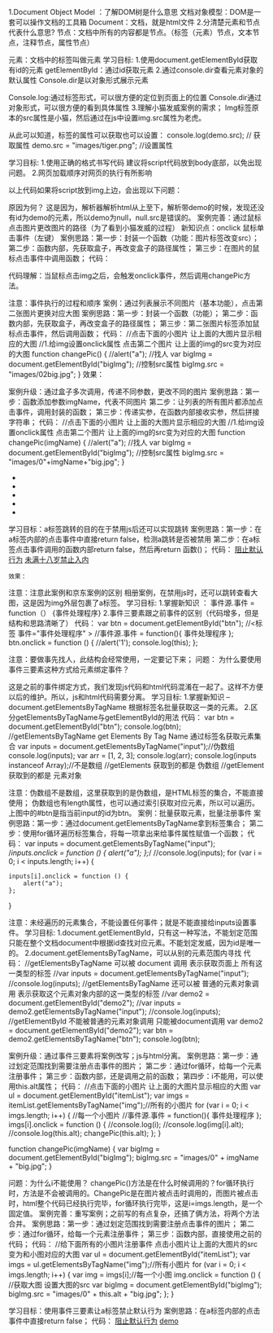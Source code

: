 1.Document	Object	 Model ：了解DOM树是什么意思
文档对象模型：DOM是一套可以操作文档的工具箱
Document：文档，就是html文件
2.分清楚元素和节点代表什么意思?
节点：文档中所有的内容都是节点。（标签（元素）节点，文本节点，注释节点，属性节点）

元素：文档中的标签叫做元素
学习目标:
1.使用document.getElementById获取有id的元素
getElementById：通过id获取元素
2.通过console.dir查看元素对象的默认属性
Console.dir是以对象形式展示元素

Console.log:通过标签形式，可以很方便的定位到页面上的位置
Console.dir通过对象形式，可以很方便的看到具体属性
3.理解小猫发威案例的需求；
Img标签原本的src属性是小猫，然后通过在js中设置img.src属性为老虎。

从此可以知道，标签的属性可以获取也可以设置：
console.log(demo.src); // 获取属性
demo.src = "images/tiger.png"; //设置属性


学习目标:
1.使用正确的格式书写代码
建议将script代码放到body底部，以免出现问题。
2.网页加载顺序对网页的执行有所影响
<img src="images/kitty.png" id="demo" alt=""/>
<script>
    var demo = document.getElementById("demo");
    demo.src = "images/tiger.png";
</script>

以上代码如果将script放到img上边，会出现以下问题：

原因为何？
这是因为，解析器解析html从上至下，解析带demo的时候，发现还没有id为demo的元素，所以demo为null，null.src是错误的。
案例完善：通过鼠标点击图片更改图片的路径（为了看到小猫发威的过程）
新知识点：onclick	 鼠标单击事件（左键）
案例思路：第一步：封装一个函数（功能：图片标签改变src）；
		   第二步：函数内部，先获取盒子，再改变盒子的路径属性；
		   第三步：在图片的鼠标点击事件中调用函数；
	代码：
<img src="images/kitty.png" onclick="changePic();" id="demo" alt=""/>
<script>
    function changePic() {
        //alert("标签被点击了");
        //获取img标签 然后 控制他的src属性
        var demo = document.getElementById("demo");
        demo.src = "images/tiger.png";

    }
</script>
代码理解：当鼠标点击img之后，会触发onclick事件，然后调用changePic方法。

注意：事件执行的过程和顺序
案例：通过列表展示不同图片（基本功能），点击第二张图片更换对应大图
案例思路：第一步：封装一个函数（功能）；
		   第二步：函数内部，先获取盒子，再改变盒子的路径属性；
		   第三步：第二张图片标签添加鼠标点击事件，然后调用函数；
	代码：
//点击下面的小图片 让上面的大图片显示相应的大图
//1.给img设置onclick属性 点击第二个图片 让上面的img的src变为对应的大图
function changePic() {
    //alert("a");
    //找人
    var bigImg = document.getElementById("bigImg");
    //控制src属性
    bigImg.src = "images/02big.jpg";
}
	效果：
	
案例升级：通过盒子多次调用，传递不同参数，更改不同的图片
案例思路：第一步：函数添加参数imgName，代表不同图片
第二步：让列表的所有图片都添加点击事件，调用封装的函数；
		   第三步：传递实参，在函数内部接收实参，然后拼接字符串；
	代码：
//点击下面的小图片 让上面的大图片显示相应的大图
//1.给img设置onclick属性 点击第二个图片 让上面的img的src变为对应的大图
function changePic(imgName) {
    //alert("a");
    //找人
    var bigImg = document.getElementById("bigImg");
    //控制src属性
    bigImg.src = "images/0"+imgName+"big.jpg";
}

<ul id="itemList">
    <li><img src="images/01.jpg" onclick="changePic(1);" alt=""/></li>
    <li><img src="images/02.jpg" onclick="changePic(2);" alt=""/></li>
    <li><img src="images/03.jpg" onclick="changePic(3);" alt=""/></li>
    <li><img src="images/04.jpg" onclick="changePic(4);" alt=""/></li>
    <li><img src="images/05.jpg" onclick="changePic(5);" alt=""/></li>
</ul>

学习目标：a标签跳转的目的在于禁用js后还可以实现跳转
案例思路：第一步：在a标签内部的点击事件中直接return false，检测a跳转是否被禁用
		   第二步：在a标签点击事件调用的函数内部return false，然后再return 函数()；
	代码：
<a href="http://www.baidu.com" onclick="return false;">阻止默认行为</a>
<a href="http://www.baidu.com" onclick="return test(16);">未满十八岁禁止入内</a>
<script>
    function test(age) {
        if (age > 18) {
            alert("欢迎");
        } else {
            alert("禁止");
            return false;
        }
    }
	
效果：
问题：为什么test方法以及return false了，而a标签的点击事件在处理时还需要return 方法()？
大家还记得，调用了方法，相当于调用了他的返回值么？所以这里的return test(16),就相当于return false.
案例：通过列表展示不同图片（基本功能）
js未禁用时，点击小图下方出现对应大图；js禁用时，点击小图跳转看大图。
案例思路：第一步：封装一个函数（功能）；
		   第二步：函数内部，先获取盒子，再改变盒子的路径属性；
第四步：让列表的所有图片都添加点击事件，调用封装的函数；
		   第五步：传递实参，在函数内部接收实参，然后拼接字符串；
	代码：
 <div id="box">
    <img src="images/01big.jpg" id="bigImg" alt=""/>
    <ul id="itemList">
        <li><img src="images/01.jpg" onclick="changePic(1);" alt=""/></li>
        <li><img src="images/02.jpg" onclick="changePic(2);" alt=""/></li>
        <li><img src="images/03.jpg" onclick="changePic(3);" alt=""/></li>
        <li><img src="images/04.jpg" onclick="changePic(4);" alt=""/></li>
        <li><img src="images/05.jpg" onclick="changePic(5);" alt=""/></li>
    </ul>
</div>
<script>
    //点击下面的小图片 让上面的大图片显示相应的大图
    //1.给img设置onclick属性 点击第二个图片 让上面的img的src变为对应的大图
    function changePic(imgName) {
        //alert("a");
        //找人
        var bigImg = document.getElementById("bigImg");
        //控制src属性
        bigImg.src = "images/0" + imgName + "big.jpg";
    }
</script>

	效果：
	
注意：注意此案例和京东案例的区别
	相册案例，在禁用js时，还可以跳转查看大图，这是因为img外层包裹了a标签。
学习目标:
1.掌握新知识 ： 事件源.事件 = function（） {事件处理程序}
2.事件三要素跟之前事件的区别（代码增多，但是结构和思路清晰了）
代码：
var btn = document.getElementById("btn");
//<标签 事件="事件处理程序" >
//事件源.事件 = function(){ 事件处理程序 };
btn.onclick = function () {
    //alert('1');
    console.log(this);
};

注意：要做事先找人，此结构会经常使用，一定要记下来；
问题：
为什么要使用事件三要素这种方式给元素绑定事件？

这是之前的事件绑定方式，我们发现js代码和html代码混淆在一起了。这样不方便以后的维护。所以，js和html代码需要分离。
学习目标:
1.掌握新知识 – document.getElementsByTagName
根据标签名批量获取这一类的元素。
2.区分getElementsByTagName与getElementById的用法
代码：
var btn = document.getElementById("btn");
console.log(btn);
//getElementsByTagName get Elements By Tag Name 通过标签名获取元素集合
var inputs = document.getElementsByTagName("input");//伪数组
console.log(inputs);
var arr = [1, 2, 3];
console.log(arr);
console.log(inputs instanceof Array);//不是数组
//getElements 获取到的都是 伪数组
//getElement 获取到的都是 元素对象


注意：伪数组不是数组，这里获取到的是伪数组，是HTML标签的集合，不能直接使用；
			伪数组也有length属性，也可以通过索引获取对应元素，所以可以遍历。
上图中的#btn是指当前input的id为btn。
案例：批量获取元素，批量注册事件
案例思路：第一步：通过document.getElementsByTagName拿到标签集合；
		   第二步：使用for循环遍历标签集合，将每一项拿出来给事件属性赋值一个函数；
	代码：
var inputs = document.getElementsByTagName("input");
/*inputs.onclick = function () {
 alert("a");
 };*/
//console.log(inputs);
for (var i = 0; i < inputs.length; i++) {

    inputs[i].onclick = function () {
        alert("a");
    };
}

注意：未经遍历的元素集合，不能设置任何事件；就是不能直接给inputs设置事件。
学习目标:
1.document.getElementById，只有这一种写法，不能划定范围
只能在整个文档document中根据id查找对应元素。不能划定发威，因为id是唯一的。
2.document.getElementsByTagName，可以从别的元素范围内寻找
代码：
//getElementsByTagName 可以被 document 调用 表示获取页面上 所有这一类型的标签
//var inputs = document.getElementsByTagName("input");
//console.log(inputs);
//getElementsByTagName 还可以被 普通的元素对象调用 表示获取这个元素对象内部的这一类型的标签
//var demo2 = document.getElementById("demo2");
//var inputs = demo2.getElementsByTagName("input");
//console.log(inputs);
//getElementById 不能被普通的元素对象调用 只能被document调用
var demo2 = document.getElementById("demo2");
var btn = demo2.getElementsByTagName("btn");
console.log(btn);

案例升级：通过事件三要素将案例改写；js与html分离。
案例思路：第一步：通过划定范围找到需要注册点击事件的图片；
		   第二步：通过for循环，给每一个元素注册事件；
		   第三步：函数内部，还是调用之前的函数；
		   第四步：i不能用，可以使用this.alt属性；
	代码：
	//点击下面的小图片 让上面的大图片显示相应的大图
var ul = document.getElementById("itemList");
var imgs = itemList.getElementsByTagName("img");//所有的小图片
for (var i = 0; i < imgs.length; i++) {
    //每一个小图片
    //事件源.事件 = function(){ 事件处理程序 };
    imgs[i].onclick = function () {
        //console.log(i);
        //console.log(img[i].alt);
        //console.log(this.alt);
        changePic(this.alt);
    };
}

function changePic(imgName) {
    var bigImg = document.getElementById("bigImg");
    bigImg.src = "images/0" + imgName + "big.jpg";
}

问题：为什么i不能使用？ 
changePic()方法是在什么时候调用的？for循环执行时，方法是不会被调用的。ChangePic是在图片被点击时调用的，而图片被点击时，html整个代码已经执行完毕，for循环执行完毕，这是i=imgs.length，是一个固定值。
案例完善：重写案例；之前写的有点复杂，还搞了俩方法，将两个方法合并。
案例思路：第一步：通过划定范围找到需要注册点击事件的图片；
		   第二步：通过for循环，给每一个元素注册事件；
		   第三步：函数内部，直接使用之前的代码；
	代码：
//给下面所有的小图片注册事件 点击小图片让上面的大图片的src变为和小图对应的大图
var ul = document.getElementById("itemList");
var imgs = ul.getElementsByTagName("img");//所有小图片
for (var i = 0; i < imgs.length; i++) {
    var img = imgs[i];//每一个小图
    img.onclick = function () {
        //获取大图 设置大图的src
        var bigImg = document.getElementById("bigImg");
        bigImg.src = "images/0" + this.alt + "big.jpg";
    };
}

学习目标：使用事件三要素让a标签禁止默认行为
案例思路：在a标签内部的点击事件中直接return false； 
	代码：
<a href="http://www.baidu.com" onclick="return false;">阻止默认行为</a>
<a href="http://www.baidu.com" id="demo">demo</a>
<script>
    var demo = document.getElementById("demo");
    //<标签 事件="事件处理程序">
    //事件源.事件 = function(){ 事件处理程序 };
    demo.onclick = function () {
        return false;
    };
代码理解：demo.onclick直接赋值方法，相当于就是onclick=”方法内容：return false”
案例升级：使用事件三要素让案例升级；
案例思路：第一步：通过划定范围找到需要注册点击事件的图片；
		   第二步：通过for循环，给每一个元素注册事件；
		   第三步：函数内部，直接使用之前的代码，一定要在最后return	false；
		   第四步：路径使用a标签的href，也就是this.href；
		   第五步：使用innerText改变盒子的文本；
	代码：
	//点击上面的小图片 让下面的大图片的src 变为和小图相应的大图
var ul = document.getElementById("imagegallery");
var image = document.getElementById("image");
var des = document.getElementById("des");
var links = ul.getElementsByTagName("a");
for (var i = 0; i < links.length; i++) {
    var link = links[i];
    link.onclick = function () {
        //alert("a");
        //让下面的大图片的src 变为和小图相应的大图
        image.src = this.href;
        //改变描述中的文本
        des.innerText = this.title;
        return false;//阻止跳转
    };
}
注意：innerText后期会介绍。目前只需要知道innerText可以改变标签内部文本即可。
学习目标：通过获取盒子动态设置类名，使其动态增删样式；
案例思路：第一步：先获取盒子
		   第二步：给盒子注册点击事件，给属性className赋值（样式名）；
		   第三步：使用console.dir查看盒子的相关属性；
	代码：
//点击按钮显示盒子
var btn = document.getElementById("btn");
btn.onclick = function () {
    //给盒子添加类名
    var box = document.getElementById("box");
    //console.dir(box);//class在JS中是保留字 所以类名用的是className
    box.className = "cls";
};

总结：想要设置元素的属性，可以先通过console.dir来确定属性名，再去设置或者获取。

学习目标：通过获取盒子动态设置类名，使盒子隐藏；
案例思路：第一步：先获取盒子，按钮
		   第二步：给按钮添加点击事件，给盒子className属性赋隐藏样式。
	思考：如何实现切换功能？
			切换功能，需要知道当前状态，那如何知道当前状态是隐藏还是显示呢？
案例升级：通过判断盒子内的value值，让盒子实现切换隐藏、显示功能；
案例思路：第一步：先获取盒子，按钮
		   第二步：给按钮添加点击事件，判断盒子的value值是隐藏还是显示
	   第三步：根据盒子的value设置隐藏、显示样式
代码：
//点击按钮 实现显示隐藏切换
//点击按钮 隐藏盒子
var btn = document.getElementById("btn");
var box = document.getElementById("box");
btn.onclick = function () {
    if (btn.value === "隐藏") {//如果此时按钮中的文字是隐藏 就应该隐藏盒子
        box.className = "hide";
        btn.value = "显示";
    } else {
        box.className = "show";
        btn.value = "隐藏";
    }
};

补充：盒子就是对象，js万物皆对象，盒子有很多的默认属性；
问题：此时将btn改成this可不可以？
	  当然可以。This代表当前方法所属对象。
案例：新功能 – 鼠标经过显示二维码，鼠标离开隐藏二维码
		新知识点：鼠标经过 onmouseover事件		鼠标离开	onmouseout事件
案例思路：第一步：先获取控制二维码显示隐藏的盒子
		   第二步：给盒子注册鼠标经过事件，给二维码的className添加显示样式；
	   第三步：给盒子注册鼠标离开事件，给二维码的className添加隐藏样式；
代码：
//找人
var node = document.getElementById("node_small");
var er = document.getElementById("er");
//鼠标经过父盒子 让二维码显示 onmouseover 鼠标经过事件
node.onmouseover = function () {
    er.className = "erweima show";
};
//鼠标离开父盒子 让二维码隐藏 onmouseout 鼠标离开事件
node.onmouseout = function () {
    er.className = "erweima hide";
};

问题：这里代码的缺陷是什么？er.className=”erweima show”
	这里在js中写死二维码的样式为erweima，如果后期样式名修改，还得来修改js中的代码。
学习目标：掌握操作字符串方法 replace 替换类型；
案例：优化显示隐藏二维码案例，解决缺陷。
案例思路：使用字符串方法 replace将类名更换； 
代码：
//找人
var node = document.getElementById("node_small");
var er = document.getElementById("er");
//鼠标经过父盒子 让二维码显示 onmouseover 鼠标经过事件
node.onmouseover = function () {
    //er.className = "erweima show";
    //让二维码显示 把hide替换成show
    er.className = er.className.replace("hide", "show");
};
//鼠标离开父盒子 让二维码隐藏 onmouseout 鼠标离开事件
node.onmouseout = function () {
    //er.className = "erweima hide";
    //让二维码隐藏 把show替换成hide
    er.className = er.className.replace("show", "hide");
};

总结：此两种方法结果一样，策略不同，值得注意；
注意：这里的写法还有缺陷，后期课程还会进行优化。
	   replace会替换字符串中第一个匹配的内容，那如果这里二维码原本的样式是：erweima showxxx show；showxxx是另外的一个样式，而我们要替换的是show，但是我们只要replace，他会替换的这是showxxx中的show，就会出现问题。
